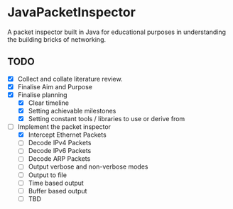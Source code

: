 # JavaPacketInspector

A packet inspector built in Java for educational purposes in understanding the building bricks of networking.

## TODO

- [x] Collect and collate literature review.
- [x] Finalise Aim and Purpose
- [x] Finalise planning
  - [x] Clear timeline
  - [x] Setting achievable milestones
  - [x] Setting constant tools / libraries to use or derive from
- [ ] Implement the packet inspector
  - [x] Intercept Ethernet Packets
  - [ ] Decode IPv4 Packets
  - [ ] Decode IPv6 Packets
  - [ ] Decode ARP Packets
  - [ ] Output verbose and non-verbose modes
  - [ ] Output to file
  - [ ] Time based output
  - [ ] Buffer based output
  - [ ] TBD
